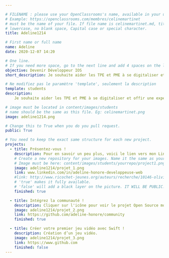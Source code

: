 ```yaml
---

# FILENAME : please use your OpenClassrooms's name, available in your url.
# Example: https://openclassrooms.com/membres/celinemartinet
# must be the name of your file. If file name is celinemartinet.md, title is celinemartinet.
# lowercase, no blank space, Capital case or special character.
title: Adeline1214

# First name or full name
name: Adeline
date: 2020-12-07 14:20

# One line.
# If you need more space, go to the next line and add 4 spaces on the left, as in 'description'.
objective: Devenir Développeur IOS
short_description: Je souhaite aider les TPE et PME à se digitaliser et offrir une super expérience utilisateur.

# Ne modifiez pas le paramètre 'template', seulement la description
template: students
description:
    Je souhaite aider les TPE et PME à se digitaliser et offir une expérience utilisateur qui donne envie de revenir.

# image must be located in content/images/students
# name should be the same as this file. Eg: celinemartinet.png
image: adeline1214.png

# Change this to True when you do you pull request.
public: True

# You need to keep the exact same structure for each new project.
projects:
  - title: Présentez-vous !
    description: Pour en savoir un peu plus, voici le lien vers mon LinkedIn.
    # Create a new repository for your images. Name it the same as your nickname and profile picture.
    # Image must be here: content/images/students/yourrepo/project1.png
    image: adeline1214/projet_1.png
    link: www.linkedin.com/in/adeline-honore-developpeuse-web
    #link: http://www.ricochet-jeunes.org/auteurs/recherche/10146-olivier-vogel
    # 'true' makes it fully available.
    # 'false' will add a black layer on the picture. IT WILL BE PUBLIC!
    finished: true

  - title: Intégrez la communauté !
    description: Cliquer sur l'icône pour voir le projet Open Source modifié ( pour comprendre le fonctionnement de Git, de Github et des pull requests ). 
    image: adeline1214/projet_2.png
    link: https://github.com/adeline-honore/community
    finished: true

  - title: Créer votre premier jeu vidéo avec Swift !
    description: Création d’un jeu vidéo.
    image: adeline1214/projet_3.png
    link: https://www.github.com
    finished: false
---
```

